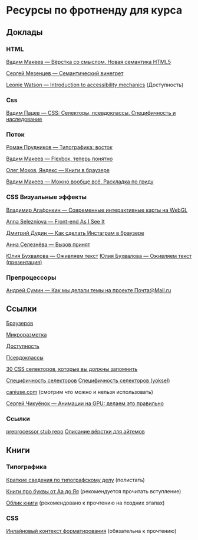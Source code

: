 # Ресурсы по фротненду для курса

## Доклады 

### HTML 
 
[Вадим Макеев — Вёрстка со смыслом. Новая семантика HTML5](https://vimeo.com/25823931)

[Сергей Мезенцев — Семантический винегрет](https://video.yandex.ru/users/ya-events/view/2208/)

[Leonie Watson — Introduction to accessibility mechanics](https://vimeo.com/141249792) (Доступность)

### Css
[Вадим Пацев — CSS: Селекторы, псевдоклассы. Специфичность и наследование](https://events.yandex.ru/lib/talks/560)

### Поток

[Роман Прудников — Типографика: восток](https://www.youtube.com/watch?v=_Jj0zgHHloo)

[Вадим Макеев — Flexbox, теперь понятно](https://www.youtube.com/watch?v=x0fcNDaE7Z0)

[Олег Мохов, Яндекс — Книги в браузере](https://www.youtube.com/watch?v=KWckyLHc_J8) 

[Вадим Макеев — Можно вообще всё. Раскладка по гриду](https://www.youtube.com/watch?v=5yCuzHklYZ4)


### CSS Визуальные эффекты

[Владимир Агафонкин — Современные интерактивные карты на WebGL](https://www.youtube.com/watch?v=yMmyzzApGy4)

[Anna Selezniova — Front-end As I See It](https://www.youtube.com/watch?v=B9SXHMei58c)

[Дмитрий Дудин — Как сделать Инстаграм в браузере](https://www.youtube.com/watch?v=RJnYkbm66ZI)

[Анна Селезнёва — Вызов принят](https://www.youtube.com/watch?v=cXlOBOp15tY)

[Юлия Бухвалова — Оживляем текст](https://www.youtube.com/watch?v=XB7MdbFxPzc)
[Юлия Бухвалова — Оживляем текст (презентация)](https://wsd.events/2015/06/20/pres/text-alive)


### Препроцессоры
[Андрей Сумин — Как мы делали темы на проекте Почта@Mail.ru](https://www.youtube.com/watch?v=gBuIT9nMFIM&t=5s&index=1&list=PLq0VPil64bGya8RjFuuUZlSgPrwlE4Nsr)


## Ссылки

[Браузеров](http://evolutionofweb.appspot.com)

[Микроразметка](https://yandex.ru/support/webmaster/schema-org/what-is-schema-org.xml?lang=ru)

[Доступность](https://habrahabr.ru/company/yandex/blog/258477/)

[Псевдоклассы](https://developer.mozilla.org/ru/docs/Web/CSS/Псевдо-классы)

[30 CSS селекторов, которые вы должны запомнить](https://code.tutsplus.com/ru/tutorials/the-30-css-selectors-you-must-memorize--net-16048)

[Специфичность селекторов](https://developer.mozilla.org/en/docs/Web/CSS/Specificity)
[Специфичность селекторов (yoksel)](css.yoksel.ru/specifity)

[caniuse.com](http://caniuse.com) (смотрим что можно и нельзя использовать)

[Сергей Чикуёнок — Анимации на GPU: делаем это правильно](https://habrahabr.ru/company/odnoklassniki/blog/313978/)

### Ссылки

[preprocessor stub repo](https://github.com/ok-technopolis/preprocessor-stub)
[Описание вёрстки для айтемов](https://cloud.mail.ru/public/JdWC/71ADpXe2W)


## Книги

### Типографика
[Краткие сведения по типографскому делу](https://www.artlebedev.ru/izdal/kratkie-svedenia-po-tipografskomu-delu/) (полистать)

[Книги про буквы от Аа до Яя](https://www.artlebedev.ru/izdal/kniga-pro-bukvy2) (рекомендуется прочитать вступление)

[Облик книги](https://www.artlebedev.ru/izdal/oblik-knigi) (рекомендовано к прочтению на поздних этапах)

### CSS
[Инлайновый контекст форматирования](http://css-live.ru/articles/obzor-inlajnovyj-kontekst-formatirovaniya.html) (обязательна к прочтению)





